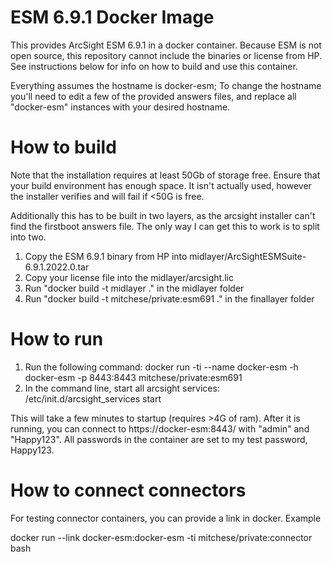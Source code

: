ESM 6.9.1 Docker Image
======================

This provides ArcSight ESM 6.9.1 in a docker container. Because ESM is not open source, this
repository cannot include the binaries or license from HP. See instructions below for info
on how to build and use this container.

Everything assumes the hostname is docker-esm; To change the hostname you'll need to edit
a few of the provided answers files, and replace all "docker-esm" instances with your desired
hostname.

How to build
============

Note that the installation requires at least 50Gb of storage free. Ensure that your build
environment has enough space. It isn't actually used, however the installer verifies
and will fail if <50G is free.

Additionally this has to be built in two layers, as the arcsight installer can't find the
firstboot answers file. The only way I can get this to work is to split into two.

1. Copy the ESM 6.9.1 binary from HP into midlayer/ArcSightESMSuite-6.9.1.2022.0.tar
2. Copy your license file into the midlayer/arcsight.lic
3. Run "docker build -t midlayer ." in the midlayer folder
4. Run "docker build -t mitchese/private:esm691 ." in the finallayer folder

How to run
==========
1. Run the following command:
   docker run -ti --name docker-esm -h docker-esm -p 8443:8443 mitchese/private:esm691
2. In the command line, start all arcsight services:
   /etc/init.d/arcsight_services start

This will take a few minutes to startup (requires >4G of ram). After it is running, you can
connect to https://docker-esm:8443/ with "admin" and "Happy123". All passwords in the container
are set to my test password, Happy123. 

How to connect connectors
=========================

For testing connector containers, you can provide a link in docker. Example

docker run --link docker-esm:docker-esm -ti mitchese/private:connector bash


